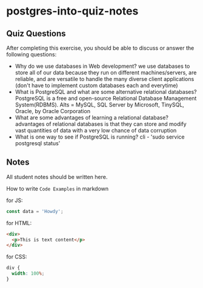 # postgres-into-quiz-notes

## Quiz Questions

After completing this exercise, you should be able to discuss or answer the following questions:

- Why do we use databases in Web development?
  we use databases to store all of our data because they run on different machines/servers, are reliable, and are versatile to handle the many diverse client applications (don't have to implement custom databases each and everytime)
- What is PostgreSQL and what are some alternative relational databases?
  PostgreSQL is a free and open-source Relational Database Management System(RDBMS). Alts = MySQL, SQL Server by Microsoft, TinySQL, Oracle, by Oracle Corporation
- What are some advantages of learning a relational database?
  advantages of relational databases is that they can store and modify vast quantities of data with a very low chance of data corruption
- What is one way to see if PostgreSQL is running?
  cli - 'sudo service postgresql status'

## Notes

All student notes should be written here.

How to write `Code Examples` in markdown

for JS:

```javascript
const data = 'Howdy';
```

for HTML:

```html
<div>
  <p>This is text content</p>
</div>
```

for CSS:

```css
div {
  width: 100%;
}
```
